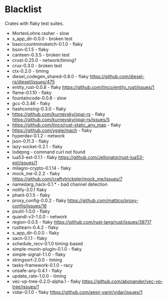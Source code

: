 # Blacklist

Crates with flaky test suites.

- MortenLohne.rasher - slow
- s_app_dir-0.0.0 - broken test
- basiccountminsketch-0.1.0 - flaky
- bson-0.1.5 - flaky
- canteen-0.3.5 - broken test
- crust-0.25.0 - network/timing?
- crux-0.3.0 - broken test
- ctx-0.2.0 - timing
- diesel_codegen_shared-0.8.0 - flaky https://github.com/diesel-rs/diesel/issues/475
- entity_rust-0.0.8 - flaky https://github.com/tinco/entity_rust/issues/1
- flame-0.1.10 - flaky
- fountaincode-0.0.8 - slow
- gcc-0.3.46 - flaky
- hashconsing-0.3.0 - flaky
- https://github.com/kurnevsky/opai-rs - flaky https://github.com/kurnevsky/opai-rs/issues/5
- https://github.com/tinco/rust-static_any_map - flaky
- https://github.com/yggie/mach - flaky
- hyperdav-0.1.2 - network
- json-0.11.3 - flaky
- lazy-socket-0.2.1 - flaky
- lodepng - command curl not found
- lua53-ext-0.1.1 - flaky https://github.com/Jellonator/rust-lua53-ext/issues/1
- milagro-crypto-0.1.14 - flaky
- mock_me-0.2.2 - flaky https://github.com/craftytrickster/mock_me/issues/7
- namedarg_hack-0.1.* - bad channel detection
- notify-3.0.1 flaky
- phant-0.1.5 - flaky
- proxy_config-0.0.2 - flaky https://github.com/mattico/proxy-config/issues/16
- psutil-1.0.0 - flaky
- quandl-v3-1.0.0 - network
- region-0.0.5 - flaky https://github.com/rust-lang/rust/issues/38717
- rustlearn-0.4.2 - flaky
- s_app_dir-0.0.0 - flaky
- sacn-0.1.1 - flaky
- schedule_recv-0.1.0 timing-based
- simple-munin-plugin-0.1.0 - flaky
- simple-signal-1.1.0 - flaky
- stringsort-2.0.0 - timing
- tasks-framework-0.1.0 - racy
- unsafe-any-0.4.1 - flaky
- update_rate-1.0.0 - timing
- vec-vp-tree-0.2.0-alpha.1 - flaky https://github.com/abonander/vec-vp-tree/issues/1
- vidar-0.1.0 - flaky https://github.com/aesir-vanir/vidar/issues/1
